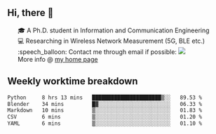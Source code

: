 <h2 > Hi, there 👋 </h3>

<div >
 <ul>
 🎓 A Ph.D. student in Information and Communication Engineering <br>
 💻 Researching in Wireless Network Measurement (5G, BLE etc.)<br>
 :speech_balloon: Contact me through email if possible: <a href="mailto:ethanjia@sjtu.edu.cn"><img src="https://img.shields.io/badge/-ethanjia@sjtu.edu.cn-c14438?style=plastic&logo=Gmail&logoColor=white&link=mailto:mailto:ethanjia@sjtu.edu.cn"></a> <br>
  More info @ <a href="https://haifengjia.github.io">my home page</a>
 </ul>
</div>

<h2 >
Weekly worktime breakdown
</h1>


<!--START_SECTION:waka-->

```txt
Python     8 hrs 13 mins   ██████████████████████▒░░   89.53 %
Blender    34 mins         █▓░░░░░░░░░░░░░░░░░░░░░░░   06.33 %
Markdown   10 mins         ▒░░░░░░░░░░░░░░░░░░░░░░░░   01.83 %
CSV        6 mins          ▒░░░░░░░░░░░░░░░░░░░░░░░░   01.20 %
YAML       6 mins          ▒░░░░░░░░░░░░░░░░░░░░░░░░   01.10 %
```

<!--END_SECTION:waka-->



